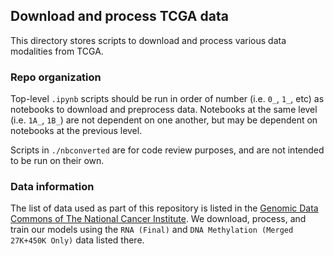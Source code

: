 ## Download and process TCGA data

This directory stores scripts to download and process various data modalities
from TCGA.

### Repo organization

Top-level `.ipynb` scripts should be run in order of number (i.e. `0_`, `1_`,
etc) as notebooks to download and preprocess data. Notebooks at the same level
(i.e. `1A_`, `1B_`) are not dependent on one another, but may be dependent on
notebooks at the previous level.

Scripts in `./nbconverted` are for code review purposes, and are not intended
to be run on their own.

### Data information

The list of data used as part of this repository is listed in the
[Genomic Data Commons of The National Cancer Institute](
https://gdc.cancer.gov/about-data/publications/pancanatlas).
We download, process, and train our models using the `RNA (Final)`
and `DNA Methylation (Merged 27K+450K Only)` data listed there.
